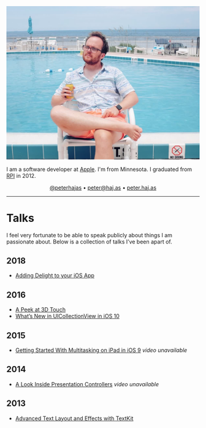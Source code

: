 ![Peter looking cool in front of a pool](media/peter_pool.jpg "Peter looking cool in front of a pool")

I am a software developer at [Apple](http://apple.com). I'm from Minnesota. I graduated from [RPI](http://rpi.edu) in 2012.

<center>
<span class='contact' id='contact_twitter'><a href="http://twitter.com/peterhajas">@peterhajas</a></span>
•
<span class='contact' id='contact_email'><a href='mailto:peter@haj.as'>peter@haj.as</a></span>
•
<span class='contact' id='contact_web'><a href='/'>peter.haj.as</a></span>
</center>

---

# Talks

I feel very fortunate to be able to speak publicly about things I am passionate about. Below is a collection of talks I’ve been apart of.

## 2018

- [Adding Delight to your iOS App](https://developer.apple.com/videos/play/wwdc2018/233)

## 2016

- [A Peek at 3D Touch](https://developer.apple.com/videos/play/wwdc2016/228/)
- [What’s New in UICollectionView in iOS 10](https://developer.apple.com/videos/play/wwdc2016/219/)

## 2015

- [Getting Started With Multitasking on iPad in iOS 9](https://asciiwwdc.com/2015/sessions/205) *video unavailable*

## 2014

- [A Look Inside Presentation Controllers](https://asciiwwdc.com/2014/sessions/228) *video unavailable*

## 2013

- [Advanced Text Layout and Effects with TextKit](https://developer.apple.com/videos/play/wwdc2013/220/)